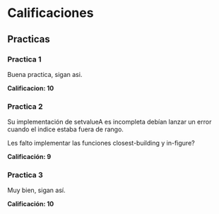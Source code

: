 # Calificaciones

## Practicas

### Practica 1

Buena practica, sigan asi.

**Calificacion: 10**

### Practica 2

Su implementación de setvalueA es incompleta debían lanzar un error cuando el indice estaba fuera de rango.

Les falto implementar las funciones closest-building y in-figure?

**Calificación: 9**

### Practica 3

Muy bien, sigan así.

**Calificación: 10**